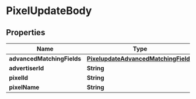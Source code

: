 # PixelUpdateBody

## Properties
Name | Type | Description | Notes
------------ | ------------- | ------------- | -------------
**advancedMatchingFields** | [**PixelupdateAdvancedMatchingFields**](PixelupdateAdvancedMatchingFields.md) |  |  [optional]
**advertiserId** | **String** |  |[required]  
**pixelId** | **String** |  |[required]  
**pixelName** | **String** |  |[required]  
